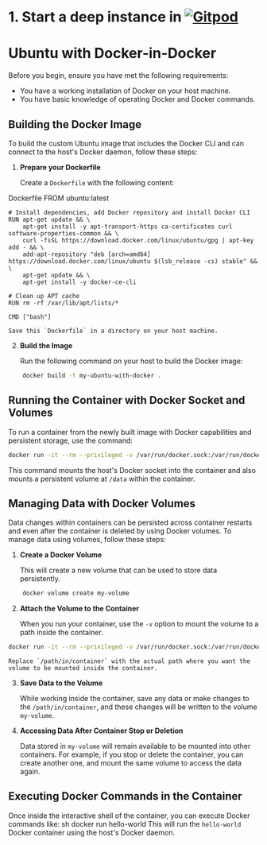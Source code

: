 # 1. Start a deep instance in [![Gitpod](https://img.shields.io/badge/Gitpod-ready--to--code-blue?logo=gitpod)](https://gitpod.io/#https://github.com/TimaxHack/docker-ubuntu)
# Ubuntu with Docker-in-Docker

Before you begin, ensure you have met the following requirements:

- You have a working installation of Docker on your host machine.
- You have basic knowledge of operating Docker and Docker commands.

## Building the Docker Image

To build the custom Ubuntu image that includes the Docker CLI and can connect to the host's Docker daemon, follow these steps:

1. **Prepare your Dockerfile**

    Create a `Dockerfile` with the following content:

    
Dockerfile
    FROM ubuntu:latest

    # Install dependencies, add Docker repository and install Docker CLI
    RUN apt-get update && \
        apt-get install -y apt-transport-https ca-certificates curl software-properties-common && \
        curl -fsSL https://download.docker.com/linux/ubuntu/gpg | apt-key add - && \
        add-apt-repository "deb [arch=amd64] https://download.docker.com/linux/ubuntu $(lsb_release -cs) stable" && \
        apt-get update && \
        apt-get install -y docker-ce-cli

    # Clean up APT cache
    RUN rm -rf /var/lib/apt/lists/*

    CMD ["bash"]
    
    Save this `Dockerfile` in a directory on your host machine.

2. **Build the Image**

    Run the following command on your host to build the Docker image:
 
```sh
    docker build -t my-ubuntu-with-docker .
```
    
## Running the Container with Docker Socket and Volumes

To run a container from the newly built image with Docker capabilities and persistent storage, use the command:
```sh
docker run -it --rm --privileged -v /var/run/docker.sock:/var/run/docker.sock -v my-volume:/data my-ubuntu-with-docker
```
This command mounts the host's Docker socket into the container and also mounts a persistent volume at `/data` within the container.

## Managing Data with Docker Volumes

Data changes within containers can be persisted across container restarts and even after the container is deleted by using Docker volumes. To manage data using volumes, follow these steps:

1. **Create a Docker Volume**

    This will create a new volume that can be used to store data persistently.

    
```sh
    docker volume create my-volume
```

2. **Attach the Volume to the Container**

    When you run your container, use the `-v` option to mount the volume to a path inside the container.

    
```sh
docker run -it --rm --privileged -v /var/run/docker.sock:/var/run/docker.sock -v my-volume:/path/in/container my-ubuntu-with-docker
```    
    Replace `/path/in/container` with the actual path where you want the volume to be mounted inside the container.

3. **Save Data to the Volume**

    While working inside the container, save any data or make changes to the `/path/in/container`, and these changes will be written to the volume `my-volume`.

4. **Accessing Data After Container Stop or Deletion**

    Data stored in `my-volume` will remain available to be mounted into other containers. For example, if you stop or delete the container, you can create another one, and mount the same volume to access the data again.

## Executing Docker Commands in the Container

Once inside the interactive shell of the container, you can execute Docker commands like:
sh
docker run hello-world
This will run the `hello-world` Docker container using the host's Docker daemon.

